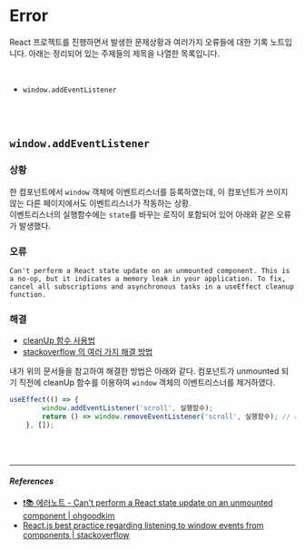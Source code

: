 # Error
React 프로젝트를 진행하면서 발생한 문제상황과 여러가지 오류들에 대한 기록 노트입니다. 아래는 정리되어 있는 주제들의 제목을 나열한 목록입니다.

<br />

- `window.addEventListener`

<br /><br />

## `window.addEventListener`

### 상황

한 컴포넌트에서 `window` 객체에 이벤트리스너를 등록하였는데, 이 컴포넌트가 쓰이지 않는 다른 페이지에서도 이벤트리스너가 작동하는 상황. <br />
이벤트리스너의 실행함수에는 `state`를 바꾸는 로직이 포함되어 있어 아래와 같은 오류가 발생했다. 

### 오류

```text
Can't perform a React state update on an unmounted component. This is a no-op, but it indicates a memory leak in your application. To fix, cancel all subscriptions and asynchronous tasks in a useEffect cleanup function.
```

### 해결

- [cleanUp 함수 사용법](https://velog.io/@ohgoodkim/-%EC%97%90%EB%9F%AC%EB%85%B8%ED%8A%B8-Cant-perform-a-React-state-update-on-an-unmounted-component) <br />
- [stackoverflow 의 여러 가지 해결 방법](https://stackoverflow.com/questions/32896624/react-js-best-practice-regarding-listening-to-window-events-from-components) <br />

내가 위의 문서들을 참고하여 해결한 방법은 아래와 같다. 컴포넌트가 unmounted 되기 직전에 cleanUp 함수를 이용하여 `window` 객체의 이벤트리스너를 제거하였다.

```jsx
useEffect(() => {
        window.addEventListener('scroll', 실행함수);
        return () => window.removeEventListener('scroll', 실행함수); // cleanUp 함수 사용
    }, []);
```

<br /><br />

***
#### _References_
- [❗️📚 에러노트 - Can't perform a React state update on an unmounted component | ohgoodkim](https://velog.io/@ohgoodkim/-%EC%97%90%EB%9F%AC%EB%85%B8%ED%8A%B8-Cant-perform-a-React-state-update-on-an-unmounted-component) <br />
- [React.js best practice regarding listening to window events from components | stackoverflow](https://stackoverflow.com/questions/32896624/react-js-best-practice-regarding-listening-to-window-events-from-components) <br />
